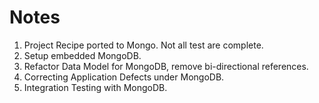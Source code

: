 # Notes

1. Project Recipe ported to Mongo. Not all test are complete.
2. Setup embedded MongoDB.
3. Refactor Data Model for MongoDB, remove bi-directional references.
4. Correcting Application Defects under MongoDB.
5. Integration Testing with MongoDB.
